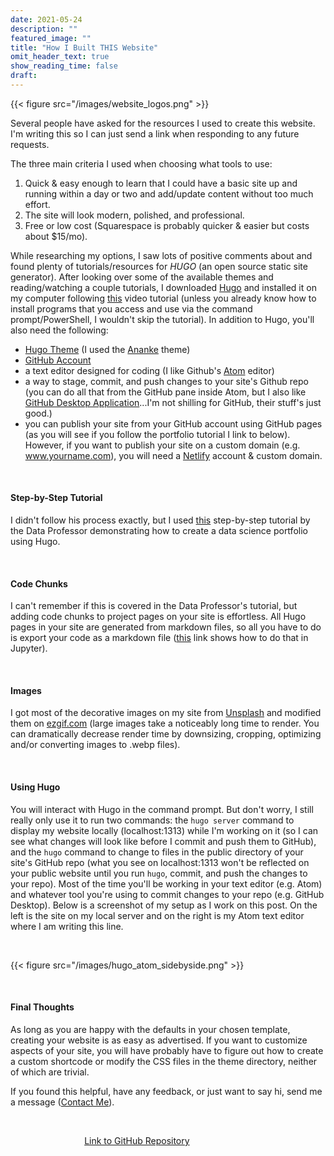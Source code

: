 ```yaml
---
date: 2021-05-24
description: ""
featured_image: ""
title: "How I Built THIS Website"
omit_header_text: true
show_reading_time: false
draft:
---
```

{{< figure src="/images/website_logos.png" >}}

Several people have asked for the resources I used to create this website. I'm writing this so I can just send a link when responding to any future requests.

The three main criteria I used when choosing what tools to use:
1. Quick & easy enough to learn that I could have a basic site up and running within a day or two and add/update content without too much effort.
2. The site will look modern, polished, and professional.
3. Free or low cost (Squarespace is probably quicker & easier but costs about $15/mo).

While researching my options, I saw lots of positive comments about and found plenty of tutorials/resources for *HUGO* (an open source static site generator). After looking over some of the available themes and reading/watching a couple tutorials, I downloaded [Hugo](https://gohugo.io/) and installed it on my computer following [this](https://www.youtube.com/watch?v=G7umPCU-8xc) video tutorial (unless you already know how to install programs that you access and use via the command prompt/PowerShell, I wouldn't skip the tutorial). In addition to Hugo, you'll also need the following:

- [Hugo Theme](https://themes.gohugo.io/) (I used the [Ananke](https://themes.gohugo.io/gohugo-theme-ananke/) theme)
- [GitHub Account](https://github.com/)
- a text editor designed for coding (I like Github's [Atom](https://atom.io/) editor)
- a way to stage, commit, and push changes to your site's Github repo (you can do all that from the GitHub pane inside Atom, but I also like [GitHub Desktop Application](https://desktop.github.com/)...I'm not shilling for GitHub, their stuff's just good.)
- you can publish your site from your GitHub account using GitHub pages (as you will see if you follow the portfolio tutorial I link to below). However, if you want to publish your site on a custom domain (e.g. www.yourname.com), you will need a [Netlify](https://www.netlify.com/) account & custom domain.

&nbsp;
#### Step-by-Step Tutorial
I didn't follow his process exactly, but I used [this](https://www.youtube.com/watch?v=mEZ1Hj5yQ-8) step-by-step tutorial by the Data Professor demonstrating how to create a data science portfolio using Hugo.

&nbsp;
#### Code Chunks
I can't remember if this is covered in the Data Professor's tutorial, but adding code chunks to project pages on your site is effortless. All Hugo pages in your site are generated from markdown files, so all you have to do is export your code as a markdown file ([this](https://jupyterlab.readthedocs.io/en/stable/user/export.html) link shows how to do that in Jupyter).

&nbsp;
#### Images
I got most of the decorative images on my site from [Unsplash](https://unsplash.com/) and modified them on [ezgif.com](https://ezgif.com/) (large images take a noticeably long time to render. You can dramatically decrease render time by downsizing, cropping, optimizing and/or converting images  to .webp files).

&nbsp;
#### Using Hugo
You will interact with Hugo in the command prompt. But don't worry, I still really only use it to run two commands: the ```hugo server``` command to display my website locally (localhost:1313) while I'm working on it (so I can see what changes will look like before I commit and push them to GitHub), and the ```hugo``` command to change to files in the public directory of your site's GitHub repo (what you see on localhost:1313 won't be reflected on your public website until you run ```hugo```, commit, and push the changes to your repo). Most of the time you'll be working in your text editor (e.g. Atom) and whatever tool you're using to commit changes to your repo (e.g. GitHub Desktop). Below is a screenshot of my setup as I work on this post. On the left is the site on my local server and on the right is my Atom text editor where I am writing this line.

&nbsp;

{{< figure src="/images/hugo_atom_sidebyside.png" >}}

&nbsp;
#### Final Thoughts
As long as you are happy with the defaults in your chosen template, creating your website is as easy as advertised. If you want to customize aspects of your site, you will have probably have to figure out how to create a custom shortcode or modify the CSS files in the theme directory, neither of which are trivial.

If you found this helpful, have any feedback, or just want to say hi, send me a message ([Contact Me](/resume_contact)).

&nbsp;

&nbsp; &nbsp; &nbsp; &nbsp; &nbsp; &nbsp; &nbsp; &nbsp; &nbsp; &nbsp; &nbsp; &nbsp; &nbsp; &nbsp; &nbsp; [Link to GitHub Repository](https://github.com/kpiatti/portfolioSite)
